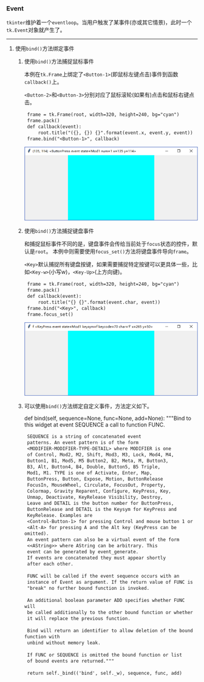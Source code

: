 ### Event


`tkinter`维护着一个`eventloop`。当用户触发了某事件(亦或其它情景)，此时一个`tk.Event`对象就产生了。

-----------------------------


1. 使用`bind()`方法绑定事件

    1. 使用`bind()`方法捕捉鼠标事件
        
        本例在`tk.Frame`上绑定了`<Button-1>`(即鼠标左键点击)事件到函数`callback()`上。
        
        `<Button-2>`和`<Button-3>`分别对应了鼠标滚轮(如果有)点击和鼠标右键点击。
    
            frame = tk.Frame(root, width=320, height=240, bg="cyan")
            frame.pack()
            def callback(event):
                root.title("({}, {}) {}".format(event.x, event.y, event))
            frame.bind("<Button-1>", callback)
        
        ![](static/660f2f9c80dceffefa0046ec1e16d07f.png)
            
    2. 使用`bind()`方法捕捉键盘事件
    
        和捕捉鼠标事件不同的是，键盘事件会传给当前处于`focus`状态的控件，默认是`root`。
        本例中则需要使用`focus_set()`方法将键盘事件导向`frame`。
        
        `<Key>`默认捕捉所有键盘按键，如果需要捕捉特定按键可以更具体一些，比如`<Key-w>`(小写w)，`<Key-Up>`(上方向键)。
        
            frame = tk.Frame(root, width=320, height=240, bg="cyan")
            frame.pack()
            def callback(event):
                root.title("{} {}".format(event.char, event))
            frame.bind("<Key>", callback)
            frame.focus_set()
    
        ![](static/0259ef22e7b8a1ef183886cca9d95a09.png)
        

    2. 可以使用`bind()`方法绑定自定义事件，方法定义如下。
    
        def bind(self, sequence=None, func=None, add=None):
            """Bind to this widget at event SEQUENCE a call to function FUNC.
    
            SEQUENCE is a string of concatenated event
            patterns. An event pattern is of the form
            <MODIFIER-MODIFIER-TYPE-DETAIL> where MODIFIER is one
            of Control, Mod2, M2, Shift, Mod3, M3, Lock, Mod4, M4,
            Button1, B1, Mod5, M5 Button2, B2, Meta, M, Button3,
            B3, Alt, Button4, B4, Double, Button5, B5 Triple,
            Mod1, M1. TYPE is one of Activate, Enter, Map,
            ButtonPress, Button, Expose, Motion, ButtonRelease
            FocusIn, MouseWheel, Circulate, FocusOut, Property,
            Colormap, Gravity Reparent, Configure, KeyPress, Key,
            Unmap, Deactivate, KeyRelease Visibility, Destroy,
            Leave and DETAIL is the button number for ButtonPress,
            ButtonRelease and DETAIL is the Keysym for KeyPress and
            KeyRelease. Examples are
            <Control-Button-1> for pressing Control and mouse button 1 or
            <Alt-A> for pressing A and the Alt key (KeyPress can be omitted).
            An event pattern can also be a virtual event of the form
            <<AString>> where AString can be arbitrary. This
            event can be generated by event_generate.
            If events are concatenated they must appear shortly
            after each other.
    
            FUNC will be called if the event sequence occurs with an
            instance of Event as argument. If the return value of FUNC is
            "break" no further bound function is invoked.
    
            An additional boolean parameter ADD specifies whether FUNC will
            be called additionally to the other bound function or whether
            it will replace the previous function.
    
            Bind will return an identifier to allow deletion of the bound function with
            unbind without memory leak.
    
            If FUNC or SEQUENCE is omitted the bound function or list
            of bound events are returned."""
    
            return self._bind(('bind', self._w), sequence, func, add)

   




